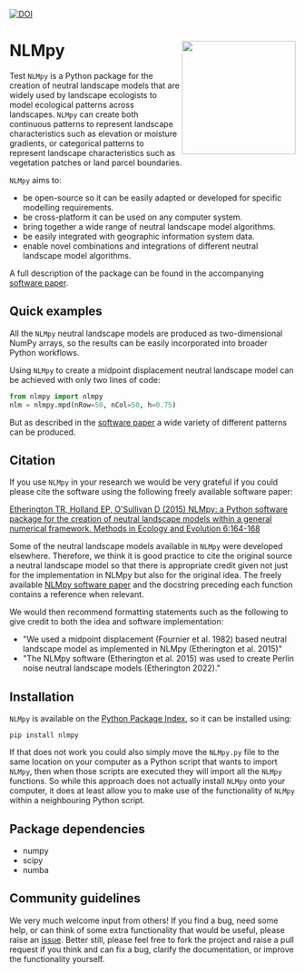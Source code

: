 [![DOI](https://zenodo.org/badge/282114690.svg)](https://zenodo.org/badge/latestdoi/282114690)

# NLMpy <img src="images/logo.png" align="right" width="200" />

Test `NLMpy` is a Python package for the creation of neutral landscape models that 
are widely used by landscape ecologists to model ecological patterns across 
landscapes.  `NLMpy` can create both continuous patterns to represent landscape 
characteristics such as elevation or moisture gradients, or categorical patterns 
to represent landscape characteristics such as vegetation patches or land parcel 
boundaries.

`NLMpy` aims to:

- be open-source so it can be easily adapted or developed for specific modelling requirements.
- be cross-platform it can be used on any computer system.
- bring together a wide range of neutral landscape model algorithms.
- be easily integrated with geographic information system data.
- enable novel combinations and integrations of different neutral landscape model algorithms.

A full description of the package can be found in the accompanying 
[software paper](https://besjournals.onlinelibrary.wiley.com/doi/full/10.1111/2041-210X.12308).

## Quick examples

All the `NLMpy` neutral landscape models are produced as two-dimensional NumPy arrays, so the 
results can be easily incorporated into broader Python workflows.

Using `NLMpy` to create a midpoint displacement neutral landscape model can be achieved with 
only two lines of code:

```python
from nlmpy import nlmpy
nlm = nlmpy.mpd(nRow=50, nCol=50, h=0.75)
```

But as described in the [software paper](https://besjournals.onlinelibrary.wiley.com/doi/full/10.1111/2041-210X.12308) 
a wide variety of different patterns can be produced.

## Citation

If you use `NLMpy` in your research we would be very grateful if you could please cite the 
software using the following freely available software paper:

[Etherington TR, Holland EP, O'Sullivan D (2015) NLMpy: a Python software package for 
the creation of neutral landscape models within a general numerical framework. Methods in 
Ecology and Evolution 6:164-168](https://besjournals.onlinelibrary.wiley.com/doi/full/10.1111/2041-210X.12308)

Some of the neutral landscape models available in `NLMpy` were developed elsewhere.  Therefore, we 
think it is good practice to cite the original source a neutral landscape model so that there is appropriate 
credit given not just for the implementation in NLMpy but also for the original idea.  The freely available
[NLMpy software paper](https://besjournals.onlinelibrary.wiley.com/doi/full/10.1111/2041-210X.12308) and the
docstring preceding each function contains a reference when relevant.

We would then recommend formatting statements such as the following to give credit to both the idea and software
implementation:

- "We used a midpoint displacement (Fournier et al. 1982) based neutral landscape model as implemented in NLMpy (Etherington et al. 2015)"
- "The NLMpy software (Etherington et al. 2015) was used to create Perlin noise neutral landscape models (Etherington 2022)."

## Installation

`NLMpy` is available on the [Python Package Index](https://pypi.python.org/pypi/nlmpy), so it can be installed using:

```
pip install nlmpy
```

If that does not work you could also simply move the `NLMpy.py` file to the same location 
on your computer as a Python script that wants to import `NLMpy`, then when those scripts are 
executed they will import all the `NLMpy` functions.  So while this approach does not 
actually install `NLMpy` onto your computer, it does at least allow you to make use of the 
functionality of `NLMpy` within a neighbouring Python script.

## Package dependencies

- numpy
- scipy
- numba

## Community guidelines

We very much welcome input from others\! If you find a bug, need some
help, or can think of some extra functionality that would be useful,
please raise an
[issue](https://github.com/tretherington/nlmpy/issues). Better
still, please feel free to fork the project and raise a pull request if
you think and can fix a bug, clarify the documentation, or improve the
functionality yourself.

